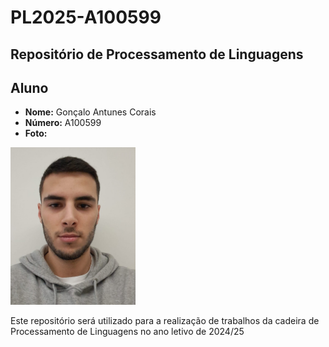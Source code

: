 # PL2025-A100599

## Repositório de Processamento de Linguagens

## Aluno

- **Nome:** Gonçalo Antunes Corais
- **Número:** A100599
- **Foto:** 
<img src="foto.jpeg" alt="Fotografia" width="200"/>

Este repositório será utilizado para a realização de trabalhos da cadeira de Processamento de Linguagens no ano letivo de 2024/25